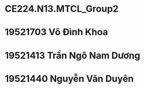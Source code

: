 # CE224.N13.MTCL_Group2

# 19521703 Võ Đình Khoa
# 19521413 Trần Ngô Nam Dương
# 19521440 Nguyễn Văn Duyên
